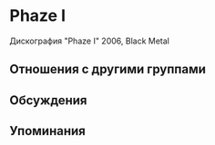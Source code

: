 # Phaze I

Дискография
"Phaze I" 2006, Black Metal

## Отношения с другими группами


## Обсуждения


## Упоминания

